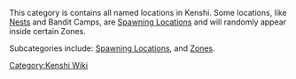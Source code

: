 This category is contains all named locations in Kenshi. Some locations,
like [Nests](Nest.md "wikilink") and Bandit Camps, are [Spawning
Locations](:Category:Spawning_Locations "wikilink") and will randomly
appear inside certain Zones.

Subcategories include: [Spawning
Locations](:Category:Spawning_Locations "wikilink"), and
[Zones](:Category:Zones "wikilink").

[Category:Kenshi Wiki](Category:Kenshi_Wiki "wikilink")